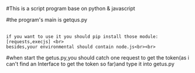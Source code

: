 #This is a script program base on python & javascript

#the program's main is getqus.py <br><br>

    if you want to use it you should pip install those module:[requests,execjs] <br>
    besides,your environmental should contain node.js<br><br>
    
#when start the getus.py,you should catch one request to get the token(as i can't find an Interface to get the token so far)and type it into getus.py<br>
